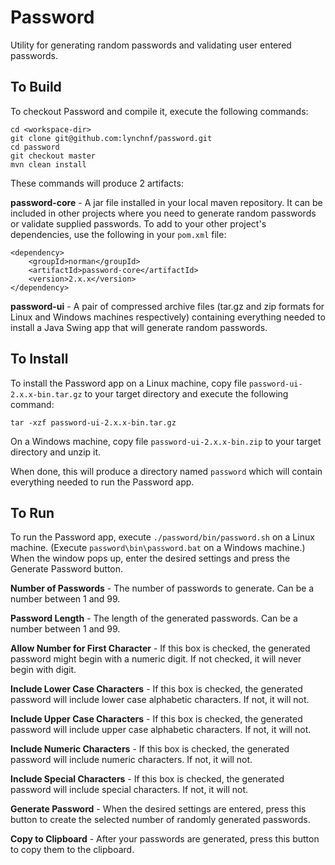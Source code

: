 # Password

Utility for generating random passwords and validating user entered passwords. 

## To Build

To checkout Password and compile it, execute the following commands:

    cd <workspace-dir>
    git clone git@github.com:lynchnf/password.git
    cd password
    git checkout master
    mvn clean install

These commands will produce 2 artifacts:

**password-core** - A jar file installed in your local maven repository. It can be included in other projects where you
need to generate random passwords or validate supplied passwords. To add to your other project's dependencies, use the
following in your `pom.xml` file:

    <dependency>
        <groupId>norman</groupId>
        <artifactId>password-core</artifactId>
        <version>2.x.x</version>
    </dependency>

**password-ui** - A pair of compressed archive files (tar.gz and zip formats for Linux and Windows machines
respectively) containing everything needed to install a Java Swing app that will generate random passwords.

## To Install

To install the Password app on a Linux machine, copy file `password-ui-2.x.x-bin.tar.gz` to your target directory and
execute the following command:

    tar -xzf password-ui-2.x.x-bin.tar.gz

On a Windows machine, copy file `password-ui-2.x.x-bin.zip` to your target directory and unzip it.

When done, this will produce a directory named `password` which will contain everything needed to run the Password app.
    
## To Run

To run the Password app, execute `./password/bin/password.sh` on a Linux machine. (Execute `password\bin\password.bat`
on a Windows machine.) When the window pops up, enter the desired settings and press the Generate Password button.

**Number of Passwords** - The number of passwords to generate. Can be a number between 1 and 99.

**Password Length** - The length of the generated passwords. Can be a number between 1 and 99.

**Allow Number for First Character** - If this box is checked, the generated password might begin with a numeric digit.
If not checked, it will never begin with digit.

**Include Lower Case Characters** - If this box is checked, the generated password will include lower case alphabetic
characters. If not, it will not.

**Include Upper Case Characters** - If this box is checked, the generated password will include upper case alphabetic
characters. If not, it will not.

**Include Numeric Characters** - If this box is checked, the generated password will include numeric characters. If not,
it will not.

**Include Special Characters** - If this box is checked, the generated password will include special characters. If not,
it will not.

**Generate Password** - When the desired settings are entered, press this button to create the selected number of
randomly generated passwords.

**Copy to Clipboard** - After your passwords are generated, press this button to copy them to the clipboard.
